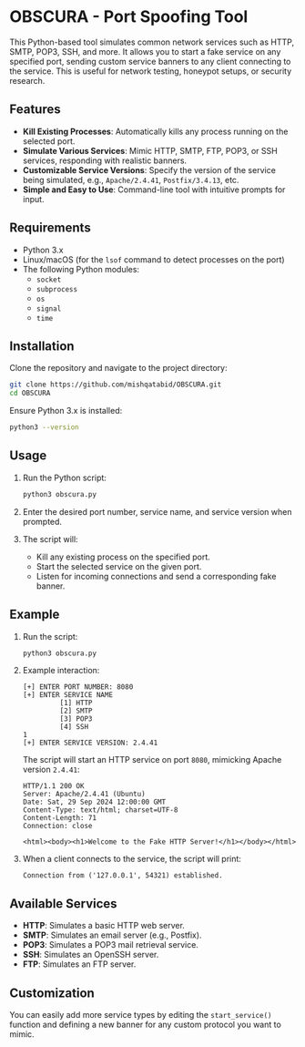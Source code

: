 # OBSCURA - Port Spoofing Tool
This Python-based tool simulates common network services such as HTTP, SMTP, POP3, SSH, and more. It allows you to start a fake service on any specified port, sending custom service banners to any client connecting to the service. This is useful for network testing, honeypot setups, or security research.

## Features
- **Kill Existing Processes**: Automatically kills any process running on the selected port.
- **Simulate Various Services**: Mimic HTTP, SMTP, FTP, POP3, or SSH services, responding with realistic banners.
- **Customizable Service Versions**: Specify the version of the service being simulated, e.g., `Apache/2.4.41`, `Postfix/3.4.13`, etc.
- **Simple and Easy to Use**: Command-line tool with intuitive prompts for input.

## Requirements
- Python 3.x
- Linux/macOS (for the `lsof` command to detect processes on the port)
- The following Python modules:
  - `socket`
  - `subprocess`
  - `os`
  - `signal`
  - `time`

## Installation

Clone the repository and navigate to the project directory:

```bash
git clone https://github.com/mishqatabid/OBSCURA.git
cd OBSCURA
```

Ensure Python 3.x is installed:

```bash
python3 --version
```

## Usage

1. Run the Python script:

    ```bash
    python3 obscura.py
    ```

2. Enter the desired port number, service name, and service version when prompted.

3. The script will:
   - Kill any existing process on the specified port.
   - Start the selected service on the given port.
   - Listen for incoming connections and send a corresponding fake banner.

## Example

1. Run the script:

    ```bash
    python3 obscura.py
    ```

2. Example interaction:

    ```console
    [+] ENTER PORT NUMBER: 8080
    [+] ENTER SERVICE NAME 
             [1] HTTP 
             [2] SMTP 
             [3] POP3 
             [4] SSH
    1
    [+] ENTER SERVICE VERSION: 2.4.41
    ```

    The script will start an HTTP service on port `8080`, mimicking Apache version `2.4.41`:

    ```console
    HTTP/1.1 200 OK
    Server: Apache/2.4.41 (Ubuntu)
    Date: Sat, 29 Sep 2024 12:00:00 GMT
    Content-Type: text/html; charset=UTF-8
    Content-Length: 71
    Connection: close
    
    <html><body><h1>Welcome to the Fake HTTP Server!</h1></body></html>
    ```

4. When a client connects to the service, the script will print:

    ```console
    Connection from ('127.0.0.1', 54321) established.
    ```

## Available Services

- **HTTP**: Simulates a basic HTTP web server.
- **SMTP**: Simulates an email server (e.g., Postfix).
- **POP3**: Simulates a POP3 mail retrieval service.
- **SSH**: Simulates an OpenSSH server.
- **FTP**: Simulates an FTP server.

## Customization

You can easily add more service types by editing the `start_service()` function and defining a new banner for any custom protocol you want to mimic.

